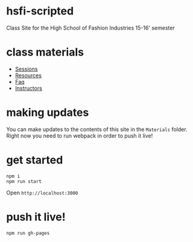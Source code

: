 # hsfi-scripted
Class Site for the High School of Fashion Industries 15-16' semester

# class materials
- [Sessions](Materials/Sessions.md)
- [Resources](Materials/Resources.md)
- [Faq](Materials/Faq.md)
- [Instructors](Materials/Instructors.md)

# making updates
You can make updates to the contents of this site in the `Materials` folder. Right now you need to run webpack in order to push it live!

# get started

```
npm i
npm run start
```

Open ```http://localhost:3000```

# push it live!

```
npm run gh-pages
```

